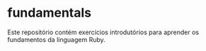 # fundamentals
Este repositório contém exercícios introdutórios para aprender os fundamentos da linguagem Ruby.
